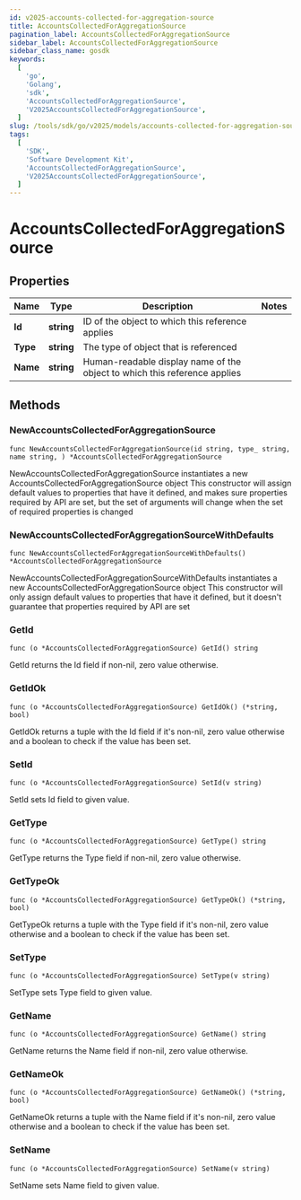 ```yaml
---
id: v2025-accounts-collected-for-aggregation-source
title: AccountsCollectedForAggregationSource
pagination_label: AccountsCollectedForAggregationSource
sidebar_label: AccountsCollectedForAggregationSource
sidebar_class_name: gosdk
keywords:
  [
    'go',
    'Golang',
    'sdk',
    'AccountsCollectedForAggregationSource',
    'V2025AccountsCollectedForAggregationSource',
  ]
slug: /tools/sdk/go/v2025/models/accounts-collected-for-aggregation-source
tags:
  [
    'SDK',
    'Software Development Kit',
    'AccountsCollectedForAggregationSource',
    'V2025AccountsCollectedForAggregationSource',
  ]
---
```


# AccountsCollectedForAggregationSource

## Properties

| Name | Type | Description | Notes |
| --- | --- | --- | --- |
| **Id** | **string** | ID of the object to which this reference applies |
| **Type** | **string** | The type of object that is referenced |
| **Name** | **string** | Human-readable display name of the object to which this reference applies |

## Methods

### NewAccountsCollectedForAggregationSource

`func NewAccountsCollectedForAggregationSource(id string, type_ string, name string, ) *AccountsCollectedForAggregationSource`

NewAccountsCollectedForAggregationSource instantiates a new AccountsCollectedForAggregationSource object This constructor will assign default values to properties that have it defined, and makes sure properties required by API are set, but the set of arguments will change when the set of required properties is changed

### NewAccountsCollectedForAggregationSourceWithDefaults

`func NewAccountsCollectedForAggregationSourceWithDefaults() *AccountsCollectedForAggregationSource`

NewAccountsCollectedForAggregationSourceWithDefaults instantiates a new AccountsCollectedForAggregationSource object This constructor will only assign default values to properties that have it defined, but it doesn't guarantee that properties required by API are set

### GetId

`func (o *AccountsCollectedForAggregationSource) GetId() string`

GetId returns the Id field if non-nil, zero value otherwise.

### GetIdOk

`func (o *AccountsCollectedForAggregationSource) GetIdOk() (*string, bool)`

GetIdOk returns a tuple with the Id field if it's non-nil, zero value otherwise and a boolean to check if the value has been set.

### SetId

`func (o *AccountsCollectedForAggregationSource) SetId(v string)`

SetId sets Id field to given value.

### GetType

`func (o *AccountsCollectedForAggregationSource) GetType() string`

GetType returns the Type field if non-nil, zero value otherwise.

### GetTypeOk

`func (o *AccountsCollectedForAggregationSource) GetTypeOk() (*string, bool)`

GetTypeOk returns a tuple with the Type field if it's non-nil, zero value otherwise and a boolean to check if the value has been set.

### SetType

`func (o *AccountsCollectedForAggregationSource) SetType(v string)`

SetType sets Type field to given value.

### GetName

`func (o *AccountsCollectedForAggregationSource) GetName() string`

GetName returns the Name field if non-nil, zero value otherwise.

### GetNameOk

`func (o *AccountsCollectedForAggregationSource) GetNameOk() (*string, bool)`

GetNameOk returns a tuple with the Name field if it's non-nil, zero value otherwise and a boolean to check if the value has been set.

### SetName

`func (o *AccountsCollectedForAggregationSource) SetName(v string)`

SetName sets Name field to given value.
